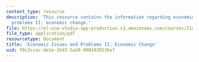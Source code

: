 ```yaml
---
content_type: resource
description: 'This resource contains the information regarding economic issues and
  problems II: economic change.'
file: https://ol-ocw-studio-app-production.s3.amazonaws.com/courses/21a-230j-the-contemporary-american-family-spring-2004/f0c3ccacde1e1bd35a209001830136e7_MIT21A_230JS04_21contz.pdf
file_type: application/pdf
resourcetype: Document
title: 'Economic Issues and Problems II: Economic Change'
uid: f0c3ccac-de1e-1bd3-5a20-9001830136e7
---
```


